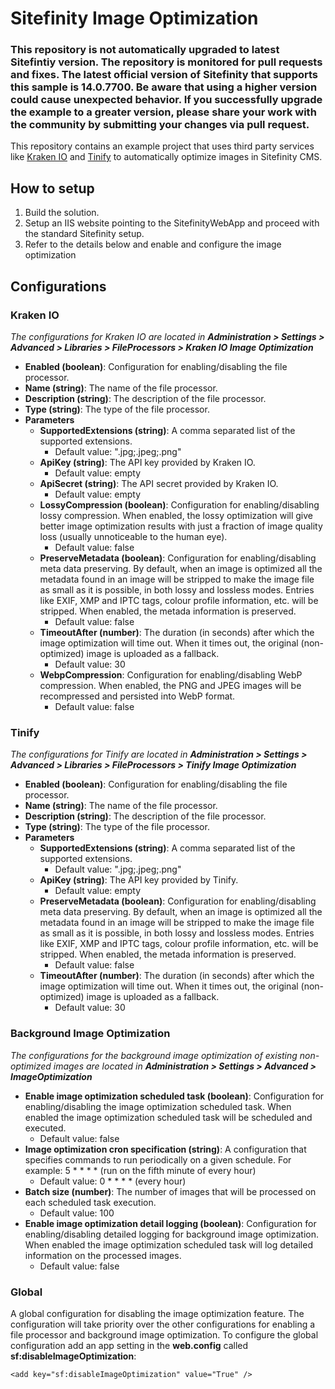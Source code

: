 # Sitefinity Image Optimization

### This repository is not automatically upgraded to latest Sitefintiy version. The repository is monitored for pull requests and fixes. The latest official version of Sitefinity that supports this sample is 14.0.7700. Be aware that using a higher version could cause unexpected behavior. If you successfully upgrade the example to a greater version, please share your work with the community by submitting your changes via pull request.

This repository contains an example project that uses third party services like [Kraken IO](https://kraken.io/) and [Tinify](https://tinypng.com/) to automatically optimize images in Sitefinity CMS.

## How to setup

1. Build the solution.
2. Setup an IIS website pointing to the SitefinityWebApp and proceed with the standard Sitefinity setup.
3. Refer to the details below and enable and configure the image optimization

## Configurations
### Kraken IO
*The configurations for Kraken IO are located in **Administration > Settings > Advanced > Libraries > FileProcessors > Kraken IO Image Optimization***
 - **Enabled (boolean)**: Configuration for enabling/disabling the file processor.
 - **Name (string)**: The name of the file processor.
 - **Description (string)**: The description of the file processor.
 - **Type (string)**: The type of the file processor.
 - **Parameters**
	 - **SupportedExtensions (string)**: A comma separated list of the supported extensions. 
		 - Default value: ".jpg;.jpeg;.png"
	 - **ApiKey (string)**: The API key provided by Kraken IO.
		 - Default value: empty
	 - **ApiSecret (string)**: The API secret provided by Kraken IO.
		 - Default value: empty
	 - **LossyCompression (boolean)**: Configuration for enabling/disabling lossy compression. When enabled, the lossy optimization will give better image optimization results with just a fraction of image quality loss (usually unnoticeable to the human eye). 
		 - Default value: false
	 - **PreserveMetadata (boolean)**: Configuration for enabling/disabling meta data preserving. By default, when an image is optimized all the metadata found in an image will be stripped to make the image file as small as it is possible, in both lossy and lossless modes. Entries like EXIF, XMP and IPTC tags, colour profile information, etc. will be stripped. When enabled, the metada information is preserved. 
		 - Default value: false
	 - **TimeoutAfter (number)**: The duration (in seconds) after which the image optimization will time out. When it times out, the original (non-optimized) image is uploaded as a fallback.
		 - Default value: 30
	 - **WebpCompression**: Configuration for enabling/disabling WebP compression. When enabled, the PNG and JPEG images will be recompressed and persisted into WebP format.
		 - Default value: false
### Tinify
*The configurations for Tinify are located in **Administration > Settings > Advanced > Libraries > FileProcessors > Tinify Image Optimization***
 - **Enabled (boolean)**: Configuration for enabling/disabling the file processor.
 - **Name (string)**: The name of the file processor.
 - **Description (string)**: The description of the file processor.
 - **Type (string)**: The type of the file processor.
 - **Parameters**
	 - **SupportedExtensions (string)**: A comma separated list of the supported extensions. 
		 - Default value: ".jpg;.jpeg;.png"
	 - **ApiKey (string)**: The API key provided by Tinify.
		 - Default value: empty
	 - **PreserveMetadata (boolean)**: Configuration for enabling/disabling meta data preserving. By default, when an image is optimized all the metadata found in an image will be stripped to make the image file as small as it is possible, in both lossy and lossless modes. Entries like EXIF, XMP and IPTC tags, colour profile information, etc. will be stripped. When enabled, the metada information is preserved. 
		 - Default value: false
	 - **TimeoutAfter (number)**: The duration (in seconds) after which the image optimization will time out. When it times out, the original (non-optimized) image is uploaded as a fallback.
		 - Default value: 30
### Background Image Optimization
*The configurations for the background image optimization of existing non-optimized images are located in **Administration > Settings > Advanced > ImageOptimization***
 - **Enable image optimization scheduled task (boolean)**: Configuration for enabling/disabling the image optimization scheduled task. When enabled the image optimization scheduled task will be scheduled and executed.
	  - Default value: false
 - **Image optimization cron specification (string)**: A configuration that specifies commands to run periodically on a given schedule. For example: 5 * * * * (run on the fifth minute of every hour)
	  - Default value: 0 * * * * (every hour)
 - **Batch size (number)**: The number of images that will be processed on each scheduled task execution.
	  - Default value: 100
 - **Enable image optimization detail logging (boolean)**: Configuration for enabling/disabling detailed logging for background image optimization. When enabled the image optimization scheduled task will log detailed information on the processed images.
	  - Default value: false
 
### Global
A global configuration for disabling the image optimization feature. The configuration will take priority over the other configurations for enabling a file processor and background image optimization.
To configure the global configuration add an app setting in the **web.config** called **sf:disableImageOptimization**:

    <add key="sf:disableImageOptimization" value="True" />

